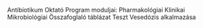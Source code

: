 Antibiotikum Oktató Program moduljai:
Pharmakológiai
Klinikai
Mikrobiológiai
Összafoglaló táblázat
Teszt
Vesedózis alkalmazása
